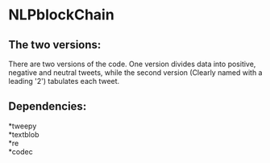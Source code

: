 # NLPblockChain

## The two versions:
There are two versions of the code. One version divides data into positive, negative and neutral tweets, while the second version (Clearly named with a leading '2') tabulates each tweet.

## Dependencies:
*tweepy<br/>
*textblob<br/>
*re<br/>
*codec<br/>
